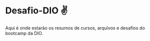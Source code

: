 # Desafio-DIO :v:
Aqui é onde estarão os resumos de cursos, arquivos e desafios do bootcamp da DIO.
